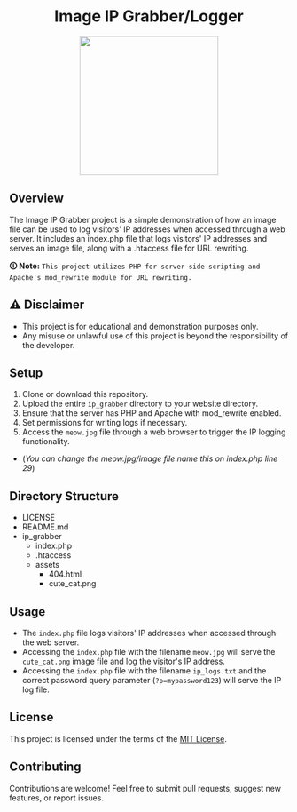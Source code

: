 <h1 align="center">Image IP Grabber/Logger</h1>
<!-- <p align="center"><img height="250" width="250" src="https://raw.githubusercontent.com/haxinja/images/main/haxinja-IMAGE-ip-grabber.png"></p> -->
<p align="center"><img height="250" width="250" src="https://www.haxinja.cloud/test/img/meow.jpg"></p>

## Overview
The Image IP Grabber project is a simple demonstration of how an image file can be used to log visitors' IP addresses when accessed through a web server. It includes an index.php file that logs visitors' IP addresses and serves an image file, along with a .htaccess file for URL rewriting.

**🛈 Note:** ```This project utilizes PHP for server-side scripting and Apache's mod_rewrite module for URL rewriting.```

## ⚠️ Disclaimer
- This project is for educational and demonstration purposes only.
- Any misuse or unlawful use of this project is beyond the responsibility of the developer.

## Setup
1. Clone or download this repository.
2. Upload the entire `ip_grabber` directory to your website directory.
3. Ensure that the server has PHP and Apache with mod_rewrite enabled.
4. Set permissions for writing logs if necessary.
5. Access the `meow.jpg` file through a web browser to trigger the IP logging functionality.
- (_You can change the meow.jpg/image file name this on index.php line 29_)
## Directory Structure
- LICENSE
- README.md
- ip_grabber
  - index.php
  - .htaccess
  - assets
    - 404.html
    - cute_cat.png

## Usage
- The `index.php` file logs visitors' IP addresses when accessed through the web server.
- Accessing the `index.php` file with the filename `meow.jpg` will serve the `cute_cat.png` image file and log the visitor's IP address.
- Accessing the `index.php` file with the filename `ip_logs.txt` and the correct password query parameter (`?p=mypassword123`) will serve the IP log file.

## License
This project is licensed under the terms of the [MIT License](LICENSE).
## Contributing
Contributions are welcome! Feel free to submit pull requests, suggest new features, or report issues.
